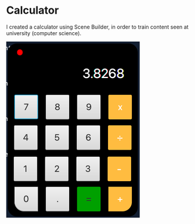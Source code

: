 # Calculator
 I created a calculator using Scene Builder, in order to train content seen at university (computer science).
 
 ![alt text](https://github.com/IrineuAlmeidaJr/Calculator/blob/master/ImageCalculator.png?raw=true)
